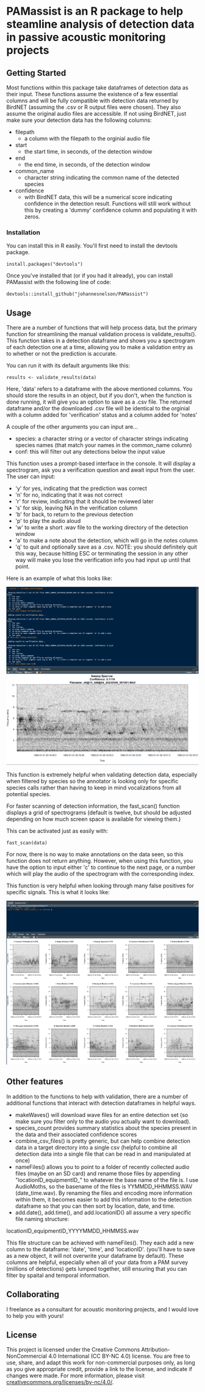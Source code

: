 # PAMassist is an R package to help steamline analysis of detection data in passive acoustic monitoring projects



## Getting Started
Most functions within this package take dataframes of detection data as their input. These functions assume the existence of a few essential columns and will be fully compatible with detection data returned by BirdNET (assuming the .csv or R output files were chosen). They also assume the original audio files are accessible. If not using BirdNET, just make sure your detection data has the following columns:

* filepath
    * a column with the filepath to the orginial audio file
* start
    * the start time, in seconds, of the detection window
* end
    * the end time, in seconds, of the detection window
* common_name
    * character string indicating the common name of the detected species 
* confidence
    * with BirdNET data, this will be a numerical score indicating confidence in the detection result. Functions will still work without this by creating a 'dummy' confidence column and populating it with zeros.
### Installation
You can install this in R easily. You'll first need to install the devtools package.

```
install.packages("devtools")
```
Once you've installed that (or if you had it already), you can install PAMassist with the following line of code:

```
devtools::install_github("johannesnelson/PAMassist")
```
## Usage

There are a number of functions that will help process data, but the primary function for streamlining the manual validation process is validate_results(). This function takes in a detection dataframe and shows you a spectrogram of each detection one at a time, allowing you to make a validation entry as to whether or not the prediction is accurate.

You can run it with its default arguments like this:
```
results <- validate_results(data)
```
Here, 'data' refers to a dataframe with the above mentioned columns. You should store the results in an object, but if you don't, when the function is done running, it will give you an option to save as a .csv file. The returned dataframe and/or the downloaded .csv file will be identical to the orginial with a column added for 'verification' status and a column added for 'notes'

A couple of the other arguments you can input are...
* species: a character string or a vector of character strings indicating species names (that match your names in the common_name column)
* conf: this will filter out any detections below the input value

This function uses a prompt-based interface in the console. It will display a spectrogram, ask you a verification question and await input from the user. The user can input:

- 'y' for yes, indicating that the prediction was correct
- 'n' for no, indicating that it was not correct
- 'r' for review, indicating that it should be reviewed later
- 's' for skip, leaving NA in the verification column
- 'b' for back, to return to the previous detection
- 'p' to play the audio aloud
- 'w' to write a short .wav file to the working directory of the detection window
- 'a' to make a note about the detection, which will go in the notes column
- 'q' to quit and optionally save as a .csv. NOTE: you should definitely quit this way, because hitting ESC or terminating the session in any other way will make you lose the verification info you had input up until that point.

Here is an example of what this looks like:

![Example Image](images/example_image2.png)

This function is extremely helpful when validating detection data, especially when filtered by species so the annotator is looking only for specific species calls rather than having to keep in mind vocalizations from all potential species.

For faster scanning of detection information, the fast_scan() function displays a grid of spectrograms (default is twelve, but should be adjusted depending on how much screen space is available for viewing them.)

This can be activated just as easily with:
```
fast_scan(data)
```
For now, there is no way to make annotations on the data seen, so this function does not return anything. However, when using this function, you have the option to input either 'c' to continue to the next page, or a number which will play the audio of the spectrogram with the corresponding index.

This function is very helpful when looking through many false positives for specific signals. This is what it looks like:

![Example Image](images/fast_scan_example.png)


## Other features
In addition to the functions to help with validation, there are a number of additional functions that interact with detection dataframes in helpful ways. 

* makeWaves() will download wave files for an entire detection set (so make sure you filter only to the audio you actually want to download). 
* species_count provides summary statistics about the species present in the data and their associated confidence scores
* combine_csv_files() is pretty generic, but can help combine detection data in a target directory into a single csv (helpful to combine  all detection data into a single file that can be read in and manipulated at once)
* nameFiles() allows you to point to a folder of recently collected audio files (maybe on an SD card) and rename those files by appending "locationID_equipmentID_" to whatever the base name of the file is. I use AudioMoths, so the basename of the files is YYMMDD_HHMMSS.WAV (date_time.wav). By renaming the files and encoding more information within them, it becomes easier to add this information to the detection dataframe so that you can then sort by location, date, and time.
* add.date(), add.time(), and add.locationID() all assume a very specific file naming structure: 

locationID_equipmentID_YYYYMMDD_HHMMSS.wav

This file structure can be achieved with nameFiles(). They each add a new column to the dataframe: 'date', 'time', and 'locationID'. (you'll have to save as a new object, it will not overwrite your dataframe by default). These columns are helpful, especially when all of your data from a PAM survey (millions of detections) gets lumped together, still ensuring that you can filter by spaital and temporal information.


## Collaborating

I freelance as a consultant for acoustic monitoring projects, and I would love to help you with yours!
## License

This project is licensed under the Creative Commons Attribution-NonCommercial 4.0 International (CC BY-NC 4.0) license. You are free to use, share, and adapt this work for non-commercial purposes only, as long as you give appropriate credit, provide a link to the license, and indicate if changes were made. For more information, please visit [creativecommons.org/licenses/by-nc/4.0/](https://creativecommons.org/licenses/by-nc/4.0/).

